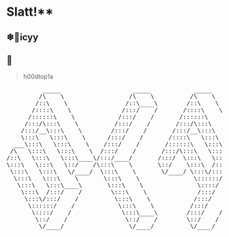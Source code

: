 # Slatt!**
## ❄🥶icyy
## 🥰
> h00dtop1a
<pre>          _____                    _____            _____                _____                _____                           
         /\    \                  /\    \          /\    \              /\    \              /\    \                      
        /::\    \                /::\____\        /::\    \            /::\    \            /::\    \                    
       /::::\    \              /:::/    /       /::::\    \           \:::\    \           \:::\    \                 
      /::::::\    \            /:::/    /       /::::::\    \           \:::\    \           \:::\    \            
     /:::/\:::\    \          /:::/    /       /:::/\:::\    \           \:::\    \           \:::\    \           
    /:::/__\:::\    \        /:::/    /       /:::/__\:::\    \           \:::\    \           \:::\    \      
    \:::\   \:::\    \      /:::/    /       /::::\   \:::\    \          /::::\    \          /::::\    \     
  ___\:::\   \:::\    \    /:::/    /       /::::::\   \:::\    \        /::::::\    \        /::::::\    \  
 /\   \:::\   \:::\    \  /:::/    /       /:::/\:::\   \:::\    \      /:::/\:::\    \      /:::/\:::\    \ 
/::\   \:::\   \:::\____\/:::/____/       /:::/  \:::\   \:::\____\    /:::/  \:::\____\    /:::/  \:::\____\
\:::\   \:::\   \::/    /\:::\    \       \::/    \:::\  /:::/    /   /:::/    \::/    /   /:::/    \::/    / 
 \:::\   \:::\   \/____/  \:::\    \       \/____/ \:::\/:::/    /   /:::/    / \/____/   /:::/    / \/____/   
  \:::\   \:::\    \       \:::\    \               \::::::/    /   /:::/    /           /:::/    /              
   \:::\   \:::\____\       \:::\    \               \::::/    /   /:::/    /           /:::/    /              
    \:::\  /:::/    /        \:::\    \              /:::/    /    \::/    /            \::/    /                   
     \:::\/:::/    /          \:::\    \            /:::/    /      \/____/              \/____/                    
      \::::::/    /            \:::\    \          /:::/    /                                                       
       \::::/    /              \:::\____\        /:::/    /                                                        
        \::/    /                \::/    /        \::/    /                                                         
         \/____/                  \/____/          \/____/                                                          
                                                                                                             </pre>
